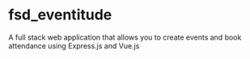 # fsd_eventitude
A full stack web application that allows you to create events and book attendance using Express.js and Vue.js
